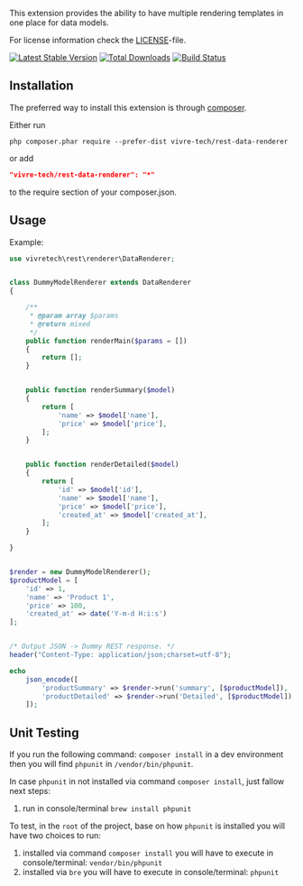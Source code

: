 This extension provides the ability to have multiple rendering templates in one place for data models.


For license information check the [LICENSE](LICENSE.md)-file.

[![Latest Stable Version](https://poser.pugx.org/vivre-tech/rest-data-renderer/v/stable.png)](https://packagist.org/packages/vivre-tech/rest-data-renderer)
[![Total Downloads](https://poser.pugx.org/vivre-tech/rest-data-renderer/downloads.png)](https://packagist.org/packages/vivre-tech/rest-data-renderer)
[![Build Status](https://travis-ci.org/vivre-tech/rest-data-renderer.svg?branch=master)](https://travis-ci.org/vivre-tech/rest-data-renderer)


Installation
------------

The preferred way to install this extension is through [composer](http://getcomposer.org/download/).

Either run

```
php composer.phar require --prefer-dist vivre-tech/rest-data-renderer
```

or add

```json
"vivre-tech/rest-data-renderer": "*"
```

to the require section of your composer.json.


Usage
-----

Example:
```php
use vivretech\rest\renderer\DataRenderer;


class DummyModelRenderer extends DataRenderer
{

    /**
     * @param array $params
     * @return mixed
     */
    public function renderMain($params = [])
    {
        return [];
    }


    public function renderSummary($model)
    {
        return [
            'name' => $model['name'],
            'price' => $model['price'],
        ];
    }


    public function renderDetailed($model)
    {
        return [
            'id' => $model['id'],
            'name' => $model['name'],
            'price' => $model['price'],
            'created_at' => $model['created_at'],
        ];
    }

}


$render = new DummyModelRenderer();
$productModel = [
    'id' => 1,
    'name' => 'Product 1',
    'price' => 100,
    'created_at' => date('Y-m-d H:i:s')
];


/* Output JSON -> Dummy REST response. */
header("Content-Type: application/json;charset=utf-8");

echo
    json_encode([
        'productSummary' => $render->run('summary', [$productModel]),
        'productDetailed' => $render->run('Detailed', [$productModel]),
    ]);
```


Unit Testing
------
If you run the following command: `composer install` in a dev environment then you will find `phpunit` in `/vendor/bin/phpunit`.

In case `phpunit` in not installed via command `composer install`, just fallow next steps:
1. run in console/terminal `brew install phpunit`

To test, in the `root` of the project, base on how `phpunit` is installed you will have two choices to run:
1. installed via command `composer install` you will have to execute in console/terminal: `vendor/bin/phpunit`
2. installed via `bre` you will have to execute in console/terminal: `phpunit`
